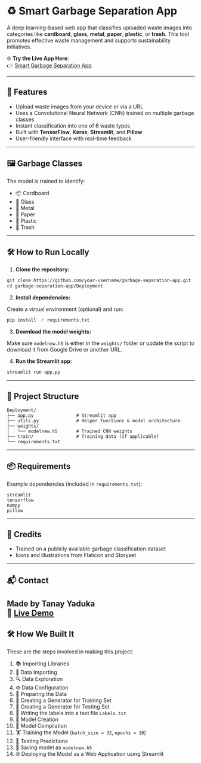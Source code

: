 # ♻️ Smart Garbage Separation App

A deep learning-based web app that classifies uploaded waste images into categories like **cardboard**, **glass**, **metal**, **paper**, **plastic**, or **trash**. This tool promotes effective waste management and supports sustainability initiatives.

🌐 **Try the Live App Here**:  
👉 [Smart Garbage Separation App](https://smart-garbage-segeration-yash-narad.streamlit.app/)

---

## 🚀 Features

- Upload waste images from your device or via a URL
- Uses a Convolutional Neural Network (CNN) trained on multiple garbage classes
- Instant classification into one of 6 waste types
- Built with **TensorFlow**, **Keras**, **Streamlit**, and **Pillow**
- User-friendly interface with real-time feedback

---

## 🖼️ Garbage Classes

The model is trained to identify:

- 📦 Cardboard  
- 🍾 Glass  
- 🥫 Metal  
- 📄 Paper  
- 🧴 Plastic  
- 🚮 Trash

---

## 🛠️ How to Run Locally

1. **Clone the repository:**

```bash
git clone https://github.com/your-username/garbage-separation-app.git
cd garbage-separation-app/Deployment
```

2. **Install dependencies:**

Create a virtual environment (optional) and run:

```bash
pip install -r requirements.txt
```

3. **Download the model weights:**

Make sure `modelnew.h5` is either in the `weights/` folder or update the script to download it from Google Drive or another URL.

4. **Run the Streamlit app:**

```bash
streamlit run app.py
```

---

## 📁 Project Structure

```
Deployment/
├── app.py                # Streamlit app
├── utils.py              # Helper functions & model architecture
├── weights/
│   └── modelnew.h5       # Trained CNN weights
├── train/                # Training data (if applicable)
└── requirements.txt
```

---

## 📦 Requirements

Example dependencies (included in `requirements.txt`):

```
streamlit
tensorflow
numpy
pillow
```

---

## 🙌 Credits

- Trained on a publicly available garbage classification dataset
- Icons and illustrations from Flaticon and Storyset

---

## 📬 Contact

Made by **Tanay Yaduka**  
🔗 [Live Demo](https://garbage-segregation-app-tanay-yaduka.streamlit.app/)
---

## 🛠️ How We Built It



These are the steps involved in making this project:

1. 📚 Importing Libraries  
2. 📁 Data Importing  
3. 🔍 Data Exploration  
4. ⚙️ Data Configuration  
5. 🧹 Preparing the Data  
6. 🔄 Creating a Generator for Training Set  
7. 🔁 Creating a Generator for Testing Set  
8. 📝 Writing the labels into a text file `Labels.txt`  
9. 🧠 Model Creation  
10. 🧪 Model Compilation  
11. 🏋️ Training the Model (`batch_size = 32`, `epochs = 10`)  
12. 🔎 Testing Predictions  
13. 💾 Saving model as `modelnew.h5`  
14. 🌐 Deploying the Model as a Web Application using Streamlit  
